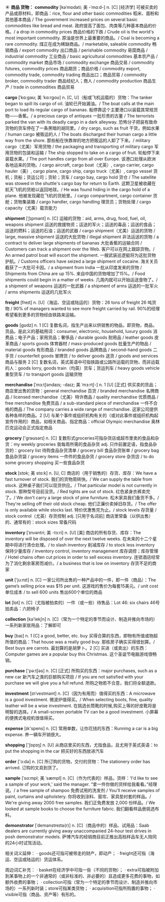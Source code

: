 ☀ <span class="category">**商品 货物：**</span>
<span class="vocabulary">**commodity**</span> [kəˈmɒdəti; 美 -ˈmɑ:d-]
<span class="definition">n. [C] [经济学] 可被买卖的产品或原材料，即商品：</span>rice, flour and other basic commodities 稻米、面粉和其他基本商品 / The government increased prices on several basic commodities like bread and meat. 政府提高了面包、肉类等几种基本商品的价格。/ a drop in commodity prices 商品价格的下跌 / Crude oil is the world's most important commodity. 原油是世界上最重要的商品。/ Coal is becoming a rare commodity. 煤正在成为稀缺商品。/ marketable, saleable commodity 畅销商品 / export commodity 出口商品 / perishable commodity 易腐商品 / industrial commodity 工业商品 / basic agricultural commodities 基本农产品 / commodity market 商品市场 / commodity exchange 商品交易 / commodity futures, commodity prices 商品期货；商品价格 / commodity export, commodity trade, commodity trading 商品出口；商品贸易 / commodity broker, commodity trader 商品经纪人；商人 / commodity production 商品生产 / trade in commodities 商品贸易
           
<span class="vocabulary">**cargo**</span> [ˈkɑ:gəʊ; 美 ˈkɑ:rgoʊ]
<span class="definition">n. [C, U]（船或飞机运载的）货物：</span>The tanker began to spill its cargo of oil. 油轮已开始漏油。/ The boat calls at the main port to load its regular cargo of bananas. 船停靠这个主要港口以装载其常规货物——香蕉。/ a precious cargo of antiques 一批珍贵的古董 / The terrorists parked the van with its deadly cargo in a dark alleyway. 恐怖分子把装有致命货物的货车停在了一条黑暗的胡同里。/ dry cargo, such as fruit 干货，例如水果 / human cargo 被贩运的人 / The boats discharged their human cargo a little way from the shore. 那些船在快靠岸的地方把贩运的人卸了下来。/ military cargo（尤美）军用货物 / the packaging and transporting of military cargo 军用货物的包装和运输 / The ship stopped to take on a cargo of fruit. 轮船停下来装载水果。/ The port handles cargo from all over Europe. 该港口处理从欧洲各地运来的货物。/ cargo aircraft, cargo boat（尤英）, cargo carrier, cargo hauler（美）, cargo plane, cargo ship, cargo truck（尤美）, cargo vessel 货机；货船；货运公司；货轮；货车 / cargo bay, cargo hold 货仓 / The satellite was stowed in the shuttle's cargo bay for return to Earth. 这颗卫星被收藏在航天飞机的货舱以返回地球。/ He was found hiding in the cargo hold of a plane. 他被发现藏在飞机的货舱里。/ cargo compartment, cargo container 货舱；货物集装箱 / cargo handler, cargo handling 理货员；货物处理 / cargo capacity（尤美）载货能力           
           
<span class="vocabulary">**shipment**</span> [ˈʃɪpmənt]
<span class="definition">n. [C] 运输的货物：</span>aid, arms, drug, food, fuel, oil, weapons shipment 运送的救援物资；运送的军火；运送的毒品；运送的食品；运送的燃料；运送的石油；运送的武器 / cargo shipment（尤美）运送的货物 / large, massive shipment 运送的大批货物 / illegal shipment 非法运送的货物 / a contract to deliver large shipments of bananas 大批香蕉的运输合同 / Customers can track a shipment over the Web. 客户可以在网上跟踪货物。/ An armed patrol boat will escort the shipment. 一艘武装巡逻艇将为这批货物护航。/ Customs officers have seized a large shipment of cocaine. 海关关员截获了一大批可卡因。/ a shipment from India 一批从印度发来的货物 / Shipments from China are up 15%. 来自中国的货物增加了15%。/ Food shipments could begin in a matter of weeks. 几周内就可以开始运送食物了。/ a shipment of weapons 运送的一批武器 / a shipment of arms 运送的一批军火 / arms shipments 运送的几批军火

<span class="vocabulary">**freight**</span> [freɪt]
<span class="definition">n. [U]（海运、空运或陆运的）货物：</span>26 tons of freight 26 吨货物 / 90% of managers wanted to see more freight carried by rail. 90%的经理希望看到更多的货物经由铁路来运输。

<span class="vocabulary">**goods**</span> [ɡʊdz] 
<span class="definition">n. 1 [C] 复数名词，指生产出来以供销售的物品，即货物，商品，货品。是此义的基础用词：</span>consumer, electronic, household, luxury goods 消费品；电子产品；家用货品；奢侈品 / durable goods 耐用品 / leather goods 皮革商品 / sports goods 体育器材 / mass-produced goods 批量生产的物品 / material goods 有形商品 / branded goods 品牌商品 / second-hand goods 二手货 / counterfeit goods 冒牌货 / to deliver goods 送货 / goods and services 商品与服务 <span class="definition">2 [C] 复数名词，英式英语中可指铁路或公路所运载的货物，而非运载的人：</span>goods lorry, goods train（均英）货车；货运列车 / heavy goods vehicle 重型货车 / to transport goods 运输货物
                      
<span class="vocabulary">**merchandise**</span> [ˈmɜ:tʃəndaɪs; -daɪz; 美 ˈmɜ:rtʃ-]
<span class="definition">n. 1 [U] [正式] 供买卖的货品；商店里出售的货物：</span>general merchandise 百货 / branded merchandise 名牌商品 / licensed merchandise（尤美）特许商品 / quality merchandise 优质商品 / free merchandise 免费货品 / a sub-standard piece of merchandise 一件不合格的商品 / The company carries a wide range of merchandise. 这家公司提供各种各样的商品。<span class="definition">2 [U] 与某个事件或组织机构有关的（或对此事件或组织机构起宣传作用的）商品，如相关商品、指定商品：</span>official Olympic merchandise 奥林匹克运动会正式指定商品

<span class="vocabulary">**grocery**</span> ['ɡrəʊsərɪ] 
<span class="definition">n. [C] 复数形式groceries可指杂货店或超市里卖的食品和杂货：</span>my weekly groceries 我每周所需的食品杂货 <span class="definition">adj. 只作前置定语，指食品杂货的：</span>grocery list 待购食品杂货清单 / grocery bill 食品杂货账单 / grocery bag 食品杂货袋 / grocery items 一件件的食品杂货 / grocery store 杂货店 / to do some grocery shopping 买一些食品杂货
           
<span class="vocabulary">**stock**</span> [stɒk; 美 stɑ:k]
<span class="definition">n. [U, C] 商店的（用于销售的）存货、库存：</span>We have a fast turnover of stock. 我们的货物周转快。/ We can supply the table from stock. 这种桌子我们可以现货供应。/ That particular model is not currently in stock. 那种型号目前没货。/ Red tights are out of stock. 红色紧身衣裤卖完了。/ We don't carry a large stock of pine furniture. 松木家具我们备货不多。/ They're selling off their old stock cheap. 他们正廉价卖掉旧存货。/ The offer is only available while stocks last. 特价优惠售完为止。/ stock levels 存货量 / stock control（尤英）存货控制 <span class="definition">adj. [只用于名词前] 商店里常备（以供出售）的、通常有的：</span>stock sizes 常备尺码
           
<span class="vocabulary">**inventory**</span> [ˈɪnvəntri; 美 -tɔ:ri]
<span class="definition">n. [U] [美] 商店的所有存货、库存：</span>The inventory will be disposed of over the next twelve weeks. 在未来的十二个星期中将进行清仓处理。/ to slash inventory 削减库存 / to stock less inventory 保持少量库存 / inventory control, inventory management 库存调控；库存管理 / Hotel chains often cut prices in order to sell excess inventory. 连锁酒店经常为了消化剩余客房而减价。/ a business that is low on inventory 存货不足的商家

<span class="vocabulary">**unit**</span> ['ju:nɪt] 
<span class="definition">n. [C] 一家公司所出售的一种产品中的一件，即一件（商品）：</span>The game’s selling price was $15 per unit. 这游戏的售价为每套15美元。/ unit cost 单位成本 / to sell 600 units 售出600个单位的商品

<span class="vocabulary">**lot**</span> [lɒt] 
<span class="definition">n. [C]（尤指被拍卖的）一件（或一些）待售品：</span>Lot 46: six chairs 46号拍卖品：六把椅子

<span class="vocabulary">**collection**</span> [kə'lekʃn] 
<span class="definition">n. [C]（常为一个特定的季节而设计、制造并推向市场的）一系列新家居用品：</span>了解即可

<span class="vocabulary">**buy**</span> [baɪ] 
<span class="definition">n. 1 [C] a good, better, etc. buy 买得合算的东西，即物有所值或物超所值的商品：</span>That house was a really good buy. 那栋房子确实买得很划算。/ Best buys are carrots. 最划算的是胡萝卜。<span class="definition">2 [C] 买进（或卖出）的东西：</span>Computer games are a popular buy this Christmas. 这个圣诞节电脑游戏很畅销。

<span class="vocabulary">**purchase**</span> ['pə:tʃəs] 
<span class="definition">n. [C] [正式] 所购买的东西：</span>major purchases, such as a new car 新汽车之类的巨额购买项目 / If you are not satisfied with your purchase we will give you a full refund. 所购之物若不合意，我们将全额退款。
           
<span class="vocabulary">**investment**</span> [ɪnˈvestmənt]
<span class="definition">n. [C]（因为有用而）值得买的东西：</span>A microwave is a good investment. 微波炉值得买。/ When selecting boots, fine, quality leather will be a wise investment. 在挑选长筒靴的时候,购买上等的好皮靴将是明智的选择。/ A small-screen portable TV can be a good investment. 小屏幕的便携式电视机很值得买。

<span class="vocabulary">**expense**</span> [ɪk'spens] 
<span class="definition">n. [C] 常用单数，让你花钱的东西：</span>Running a car is a big expense. 养一辆车开销很大。

<span class="vocabulary">**shopping**</span> ['ʃɒpɪŋ] 
<span class="definition">n. [U] 从商店里买的东西，尤指食品，且尤用于英式英语：</span>to put the shopping in the car 把买好的东西放进汽车

<span class="vocabulary">**order**</span> ['ɔ:də] 
<span class="definition">n. [C] 所订购的货物，交付的货物：</span>The stationery order has arrived. 订购的文具到货了。
           
<span class="vocabulary">**sample**</span> [ˈsɑ:mpl; 美 ˈsæmpl]
<span class="definition">n. [C]（作为代表的）样品，货样：</span>‘I'd like to see a sample of your work,’ said the manager. “拿一件你做的货样给我看看。”经理说。/ a free sample of shampoo 免费试用的洗发剂 / You'll receive samples of paint, curtains and upholstery. 你将收到涂料、窗帘、家具垫衬套的样品。/ We're giving away 2000 free samples. 我们正免费发放 2,000 份样品。/ We looked at sample books to choose the furniture fabric. 我们翻看样品册挑选布料。
           
<span class="vocabulary">**demonstrator**</span> [ˈdemənstreɪtə(r)]
<span class="definition">n. [C]（商品中的）样品、试用品：</span>Saab dealers are currently giving away unaccompanied 24-hour test drives in posh demonstrator models. 萨博汽车的经销商目前正推出高档样品车无人陪同的24小时试驾活动。

相关词义延伸：
· goods还可指可被带走的财产，即动产；
· freight还可指（海运、空运或陆运的）货运体系。

周边词汇补充：
· basket在经济学中可指一些（不同的货物）；
· extra可指被附加到某事物上的一个非通常的（或非标准的、非必要的）且造成更多花费的事物，如额外收费的事物；
· collection可指（常为一个特定的季节而设计、制造并推向市场的）一系列新时装；store可指某类货物；
· acquisition可指所购置的事物；
· visible可指（商品、资产等）有形的。


